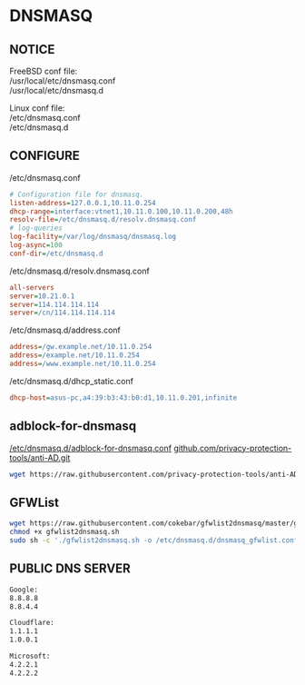 # DNSMASQ

## NOTICE

FreeBSD conf file:  
/usr/local/etc/dnsmasq.conf  
/usr/local/etc/dnsmasq.d  

Linux conf file:  
/etc/dnsmasq.conf  
/etc/dnsmasq.d  

## CONFIGURE

/etc/dnsmasq.conf

```ini
# Configuration file for dnsmasq.
listen-address=127.0.0.1,10.11.0.254
dhcp-range=interface:vtnet1,10.11.0.100,10.11.0.200,48h
resolv-file=/etc/dnsmasq.d/resolv.dnsmasq.conf
# log-queries
log-facility=/var/log/dnsmasq/dnsmasq.log
log-async=100
conf-dir=/etc/dnsmasq.d
```

/etc/dnsmasq.d/resolv.dnsmasq.conf

```ini
all-servers
server=10.21.0.1
server=114.114.114.114
server=/cn/114.114.114.114
```

/etc/dnsmasq.d/address.conf

```ini
address=/gw.example.net/10.11.0.254
address=/example.net/10.11.0.254
address=/www.example.net/10.11.0.254
```

/etc/dnsmasq.d/dhcp_static.conf

```ini
dhcp-host=asus-pc,a4:39:b3:43:b0:d1,10.11.0.201,infinite
```

## adblock-for-dnsmasq

[/etc/dnsmasq.d/adblock-for-dnsmasq.conf](https://raw.githubusercontent.com/privacy-protection-tools/anti-AD/master/adblock-for-dnsmasq.conf)
[github.com/privacy-protection-tools/anti-AD.git](https://github.com/privacy-protection-tools/anti-AD.git)

```sh
wget https://raw.githubusercontent.com/privacy-protection-tools/anti-AD/master/adblock-for-dnsmasq.conf -O /etc/dnsmasq.d/adblock-for-dnsmasq.conf
```

## GFWList

```bash
wget https://raw.githubusercontent.com/cokebar/gfwlist2dnsmasq/master/gfwlist2dnsmasq.sh
chmod +x gfwlist2dnsmasq.sh
sudo sh -c './gfwlist2dnsmasq.sh -o /etc/dnsmasq.d/dnsmasq_gfwlist.conf'
```

## PUBLIC DNS SERVER

```sh
Google:
8.8.8.8
8.8.4.4

Cloudflare:
1.1.1.1
1.0.0.1

Microsoft:
4.2.2.1
4.2.2.2
```
